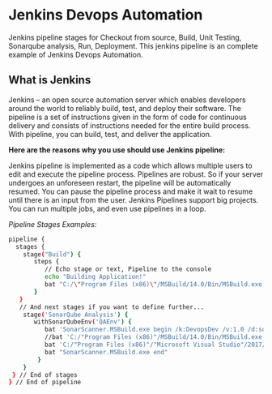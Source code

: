 # Jenkins Devops Automation

Jenkins pipeline stages for Checkout from source, Build, Unit Testing, Sonarqube analysis, Run, Deployment. This jenkins pipeline is an complete example of Jenkins Devops Automation. 

## What is Jenkins
Jenkins – an open source automation server which enables developers around the world to reliably build, test, and deploy their software. The pipeline is a set of instructions given in the form of code for continuous delivery and consists of instructions needed for the entire build process. With pipeline, you can build, test, and deliver the application.

**Here are the reasons why you use should use Jenkins pipeline:**

Jenkins pipeline is implemented as a code which allows multiple users to edit and execute the pipeline process.
Pipelines are robust. So if your server undergoes an unforeseen restart, the pipeline will be automatically resumed.
You can pause the pipeline process and make it wait to resume until there is an input from the user.
Jenkins Pipelines support big projects. You can run multiple jobs, and even use pipelines in a loop.

_Pipeline Stages Examples:_

```sh
pipeline {
  stages {
    stage("Build") {
       steps {
          // Echo stage or text, Pipeline to the console
          echo "Building Application!"
          bat "C:/\"Program Files (x86)\"/MSBuild/14.0/Bin/MSBuild.exe C:/Windows/System32/config/systemprofile/AppData/Local/Jenkins.jenkins/workspace/Devops/GalaxyWebAPI.sln /t:Clean;Rebuild /p:Configuration=Release /property:OutDir=C:/Windows/System32/config/systemprofile/AppData/Local/Jenkins.jenkins/workspace/Devops/Temp/Publish /p:Platform=\"Any CPU\" /p:ProductVersion=1.0.0.${env.BUILD_NUMBER}"
       }
   }
   // And next stages if you want to define further...
    stage('SonarQube Analysis') {
       withSonarQubeEnv('QAEnv') {
          bat 'SonarScanner.MSBuild.exe begin /k:DevopsDev /v:1.0 /d:sonar.verbose=true /d:sonar.cs.opencover.reportsPaths=C:/\"Program Files (x86)\"/Jenkins/workspace/%JOB_BASE_NAME%/CodeCoverage/Printing_CodeCoverage.xml' 
          //bat 'C:/"Program Files (x86)"/MSBuild/14.0/Bin/MSBuild.exe C:/\"Program Files (x86)\"/Jenkins/workspace/%JOB_BASE_NAME%/GalaxyWebAPI.sln /t:Rebuild'
          bat 'C:/"Program Files (x86)"/"Microsoft Visual Studio"/2017/BuildTools/MSBuild/15.0/Bin/MSBuild.exe C:/\"Program Files (x86)\"/Jenkins/workspace/%JOB_BASE_NAME%/GalaxyWebAPI.sln /t:Rebuild'
          bat "SonarScanner.MSBuild.exe end"
        }
    }   
 } // End of stages
} // End of pipeline
```

